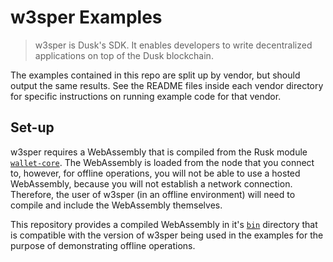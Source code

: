# w3sper Examples

> w3sper is Dusk's SDK.  It enables developers to write decentralized applications on top of the Dusk blockchain.

The examples contained in this repo are split up by vendor, but should output the same results. See the README files inside each vendor directory for specific instructions on running example code for that vendor.

## Set-up

w3sper requires a WebAssembly that is compiled from the Rusk module [`wallet-core`](https://github.com/dusk-network/rusk/tree/master/wallet-core). The WebAssembly is loaded from the node that you connect to, however, for offline operations, you will not be able to use a hosted WebAssembly, because you will not establish a network connection. Therefore, the user of w3sper (in an offline environment) will need to compile and include the WebAssembly themselves.

This repository provides a compiled WebAssembly in it's [`bin`](https://github.com/kieranhall/w3sper-examples/tree/main/bin) directory that is compatible with the version of w3sper being used in the examples for the purpose of demonstrating offline operations.